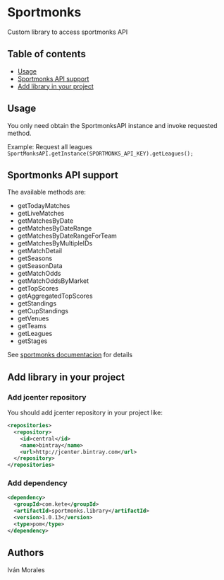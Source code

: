 # Sportmonks
Custom library to access sportmonks API

## Table of contents
* [Usage](#usage)
* [Sportmonks API support](#sportmonks-api-support)
* [Add library in your project](#add-library-in-your-project)

## Usage
You only need obtain the SportmonksAPI instance and invoke requested method.

Example: Request all leagues
`SportMonksAPI.getInstance(SPORTMONKS_API_KEY).getLeagues();`

## Sportmonks API support
The available methods are:
* getTodayMatches
* getLiveMatches
* getMatchesByDate
* getMatchesByDateRange
* getMatchesByDateRangeForTeam
* getMatchesByMultipleIDs
* getMatchDetail
* getSeasons
* getSeasonData
* getMatchOdds
* getMatchOddsByMarket
* getTopScores
* getAggregatedTopScores
* getStandings
* getCupStandings
* getVenues
* getTeams
* getLeagues
* getStages

See [sportmonks documentacion](https://sportmonks.com/docs/football/2.0/prologue/a/introduction/94) for details

## Add library in your project
### Add jcenter repository
You should add jcenter repository in your project like:
```xml
<repositories>
  <repository>
    <id>central</id>
    <name>bintray</name>
    <url>http://jcenter.bintray.com</url>
  </repository>
</repositories>
```

### Add dependency
```xml
<dependency>
  <groupId>com.kete</groupId>
  <artifactId>sportmonks.library</artifactId>
  <version>1.0.13</version>
  <type>pom</type>
</dependency>
```

## Authors
Iván Morales